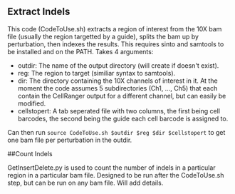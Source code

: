 ## Extract Indels

This code (CodeToUse.sh) extracts a region of interest from the 10X bam file (usually the region targetted by a guide), splits the bam up by perturbation, then indexes the results. This requires sinto and samtools to be installed and on the PATH. Takes 4 arguments:
* outdir: The name of the output directory (will create if doesn't exist).
* reg: The region to target (similiar syntax to samtools).
* dir: The directory containing the 10X channels of interest in it. At the moment the code assumes 5 subdirectories (Ch1, ..., Ch5) that each contain the CellRanger output for a different channel, but can easily be modified.
* cellstopert: A tab seperated file with two columns, the first being cell barcodes, the second being the guide each cell barcode is assigned to.

Can then run `source CodeToUse.sh $outdir $reg $dir $cellstopert` to get one bam file per perturbation in the outdir.

##Count Indels

GetInsertDelete.py is used to count the number of indels in a particular region in a particular bam file. Designed to be run after the CodeToUse.sh step, but can be run on any bam file. Will add details.

